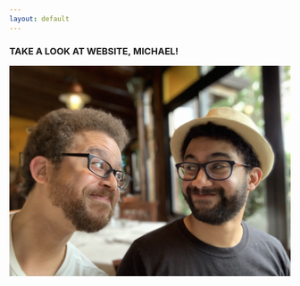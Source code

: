 ```yaml
---
layout: default
---
```


### TAKE A LOOK AT WEBSITE, MICHAEL!

![Branching](assets/images/mands.jpg)
